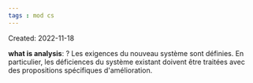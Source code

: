```yaml
---
tags : mod cs
---
```

Created: 2022-11-18

**what is analysis**: 
?
Les exigences du nouveau système sont définies. En particulier, les déficiences du système existant doivent être traitées avec des propositions spécifiques d'amélioration.
<!--SR:!2022-11-24,1,210-->